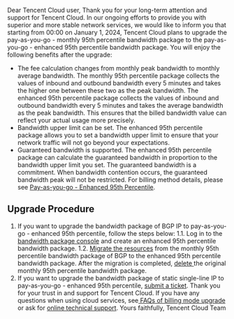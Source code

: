 Dear Tencent Cloud user,
Thank you for your long-term attention and support for Tencent Cloud. In our ongoing efforts to provide you with superior and more stable network services, we would like to inform you that starting from 00:00 on January 1, 2024, Tencent Cloud plans to upgrade the pay-as-you-go - monthly 95th percentile bandwidth package to the pay-as-you-go - enhanced 95th percentile bandwidth package. You will enjoy the following benefits after the upgrade:
- The fee calculation changes from monthly peak bandwidth to monthly average bandwidth.
The monthly 95th percentile package collects the values of inbound and outbound bandwidth every 5 minutes and takes the higher one between these two as the peak bandwidth. The enhanced 95th percentile package collects the values of inbound and outbound bandwidth every 5 minutes and takes the average bandwidth as the peak bandwidth. This ensures that the billed bandwidth value can reflect your actual usage more precisely.
- Bandwidth upper limit can be set.
The enhanced 95th percentile package allows you to set a bandwidth upper limit to ensure that your network traffic will not go beyond your expectations.
- Guaranteed bandwidth is supported.
The enhanced 95th percentile package can calculate the guaranteed bandwidth in proportion to the bandwidth upper limit you set. The guaranteed bandwidth is a commitment. When bandwidth contention occurs, the guaranteed bandwidth peak will not be restricted.
For billing method details, please see [Pay-as-you-go - Enhanced 95th Percentile](https://www.tencentcloud.com/zh/document/product/684/54919).

## Upgrade Procedure
1. If you want to upgrade the bandwidth package of BGP IP to pay-as-you-go - enhanced 95th percentile, follow the steps below:
	1.1. Log in to the [bandwidth package console](https://console.cloud.tencent.com/vpc/package?rid=1) and create an enhanced 95th percentile bandwidth package.
	1.2. [Migrate the resources](https://www.tencentcloud.com/document/product/684/45860) from the monthly 95th percentile bandwidth package of BGP to the enhanced 95th percentile bandwidth package. After the migration is completed, [delete ](https://www.tencentcloud.com/zh/document/product/684/34598) the original monthly 95th percentile bandwidth package.
2. If you want to upgrade the bandwidth package of static single-line IP to pay-as-you-go - enhanced 95th percentile, [submit a ticket](https://console.cloud.tencent.com/workorder/category).
Thank you for your trust in and support for Tencent Cloud. If you have any questions when using cloud services, see[ FAQs of billing mode upgrade](https://www.tencentcloud.com/document/product/684/57970) or ask for [online technical support](https://cloud.tencent.com/online-service?from=ticket-tab).
Yours faithfully,
Tencent Cloud Team
